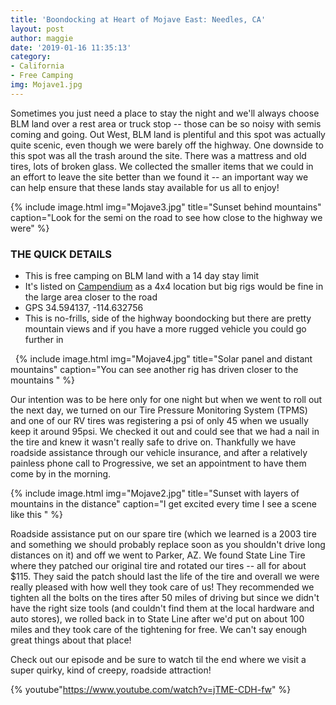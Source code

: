 ```yaml
---
title: 'Boondocking at Heart of Mojave East: Needles, CA'
layout: post
author: maggie
date: '2019-01-16 11:35:13'
category:
- California
- Free Camping
img: Mojave1.jpg
---
```


Sometimes you just need a place to stay the night and we'll always choose BLM land over a rest area or truck stop -- those can be so noisy with semis coming and going. Out West, BLM land is plentiful and this spot was actually quite scenic, even though we were barely off the highway. One downside to this spot was all the trash around the site. There was a mattress and old tires, lots of broken glass. We collected the smaller items that we could in an effort to leave the site better than we found it -- an important way we can help ensure that these lands stay available for us all to enjoy!

{% include image.html img="Mojave3.jpg" title="Sunset behind mountains" caption="Look for the semi on the road to see how close to the highway we were" %}

### THE QUICK DETAILS
* This is free camping on BLM land with a 14 day stay limit
* It's listed on [Campendium](https://www.campendium.com/the-heart-of-the-mojave) as a 4x4 location but big rigs would be fine in the large area closer to the road
* GPS 34.594137, -114.632756
* This is no-frills, side of the highway boondocking but there are pretty mountain views and if you have a more rugged vehicle you could go further in

&nbsp;
{% include image.html img="Mojave4.jpg" title="Solar panel and distant mountains" caption="You can see another rig has driven closer to the mountains " %}

Our intention was to be here only for one night but when we went to roll out the next day, we turned on our Tire Pressure Monitoring System (TPMS) and one of our RV tires was registering a psi of only 45 when we usually keep it around 95psi. We checked it out and could see that we had a nail in the tire and knew it wasn't really safe to drive on. Thankfully we have roadside assistance through our vehicle insurance, and after a relatively painless phone call to Progressive, we set an appointment to have them come by in the morning.

{% include image.html img="Mojave2.jpg" title="Sunset with layers of mountains in the distance" caption="I get excited every time I see a scene like this " %}

Roadside assistance put on our spare tire (which we learned is a 2003 tire and something we should probably replace soon as you shouldn't drive long distances on it) and off we went to Parker, AZ. We found State Line Tire where they patched our original tire and rotated our tires -- all for about $115. They said the patch should last the life of the tire and overall we were really pleased with how well they took care of us! They recommended we tighten all the bolts on the tires after 50 miles of driving but since we didn't have the right size tools (and couldn't find them at the local hardware and auto stores), we rolled back in to State Line after we'd put on about 100 miles and they took care of the tightening for free. We can't say enough great things about that place!

Check out our episode and be sure to watch til the end where we visit a super quirky, kind of creepy, roadside attraction!

{% youtube"https://www.youtube.com/watch?v=jTME-CDH-fw" %}